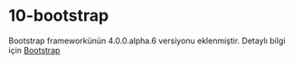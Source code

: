# 10-bootstrap

Bootstrap frameworkünün 4.0.0.alpha.6 versiyonu eklenmiştir.
Detaylı bilgi için [Bootstrap](http://v4-alpha.getbootstrap.com/)
